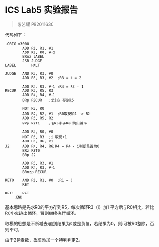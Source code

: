# ICS Lab5 实验报告

> 张艺耀 PB2011630

代码如下：

```assembly
.ORIG x3000
		ADD R1, R1, #1
		ADD R3, R0, #-2
		BRnz LABEL
		JSR JUDGE
LABEL		HALT
				
JUDGE   AND R3, R3, #0
		ADD R3, R3, #2	;R3 = i = 2
			
    	ADD R4, R3, #-1	;R4 = R3 - 1
RECUR	ADD R5, R5, R3
		ADD R4, R4, #-1
		BRp RECUR	;求i方 存到R5
		
		NOT R2, R0
		ADD R2, R2, #1	;R0取反加1 -> R2
		ADD R5, R5, R2
		BRp RET1	;若R5小于R0 跳出循环
				
		ADD R4, R0, #0
        NOT R6, R3	;i 取反+1
 		ADD R6, R6, #1
J2 		ADD R4, R4, R6;R4 = R4 - i判断是否为0
 		BRz RET0
 		BRp J2
 		
 		ADD R3, R3, #1 
 		ADD R4, R3, #-1
 		BRnzp RECUR
				
RET0 	AND R1, R1, #0	;R1 = 0
		RET
				
RET1 	RET
	.END
```

基本思路是先求R0的平方存到R5，每次循环R3（i）加1 平方后与R0相比，若比R0小就跳出循环，否则继续执行循环。

取模的思想是不断减去i直到结果为0或是负值，若结果为0，则i可被R0整除，否则不可。

由于2是素数，故须添加一个特判判定2。
